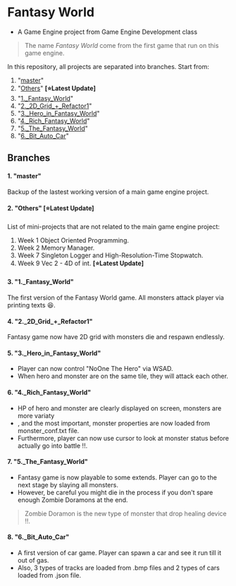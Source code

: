 # Fantasy World
- A Game Engine project from Game Engine Development class
>The name _Fantasy World_ come from the first game that run on this game engine.

In this repository, all projects are separated into branches. Start from:
1. "[master](https://github.com/Azurifle/fantasyworld/tree/master#1-master)"
2. "[Others](https://github.com/Azurifle/fantasyworld/tree/master#2-others-starlatest-update)" **[:star:Latest Update]**
3. "[1.\_Fantasy\_World](https://github.com/Azurifle/fantasyworld/tree/master#3-1_fantasy_world)"
4. "[2.\_2D\_Grid\_+\_Refactor1](https://github.com/Azurifle/fantasyworld/tree/master#4-2_2d_grid__refactor1)"
5. "[3.\_Hero\_in\_Fantasy\_World](https://github.com/Azurifle/fantasyworld/tree/master#5-3_hero_in_fantasy_world)"
6. "[4.\_Rich\_Fantasy\_World](https://github.com/Azurifle/fantasyworld/tree/master#6-4_rich_fantasy_world)"
7. "[5.\_The\_Fantasy\_World](https://github.com/Azurifle/fantasyworld/tree/master#7-5_the_fantasy_world)"
8. "[6.\_Bit\_Auto\_Car](https://github.com/Azurifle/fantasyworld/tree/master#8-6_bit_auto_car)"

## Branches
#### 1. "master"
Backup of the lastest working version of a main game engine project.

#### 2. "Others" [:star:Latest Update]
List of mini-projects that are not related to the main game engine project:

1. Week 1 Object Oriented Programming.
2. Week 2 Memory Manager.
3. Week 7 Singleton Logger and High-Resolution-Time Stopwatch.
4. Week 9 Vec 2 - 4D of int. **[:star:Latest Update]**

#### 3. "1.\_Fantasy\_World"
The first version of the Fantasy World game. All monsters attack player via printing texts :laughing:.

#### 4. "2.\_2D\_Grid\_+\_Refactor1"
Fantasy game now have 2D grid with monsters die and respawn endlessly.

#### 5. "3.\_Hero\_in\_Fantasy\_World"
- Player can now control "NoOne The Hero" via WSAD. 
- When hero and monster are on the same tile, they will attack each other.

#### 6. "4.\_Rich\_Fantasy\_World"
- HP of hero and monster are clearly displayed on screen, monsters are more variaty
- , and the most important, monster properties are now loaded from monster_conf.txt file.
- Furthermore, player can now use cursor to look at monster status before actually go into battle !!.

#### 7. "5.\_The\_Fantasy\_World"
- Fantasy game is now playable to some extends. Player can go to the next stage by slaying all monsters. 
- However, be careful you might die in the process if you don't spare enough Zombie Doramons at the end.
>Zombie Doramon is the new type of monster that drop healing device !!.

#### 8. "6.\_Bit\_Auto\_Car"
- A first version of car game. Player can spawn a car and see it run till it out of gas. 
- Also, 3 types of tracks are loaded from .bmp files and 2 types of cars loaded from .json file.
